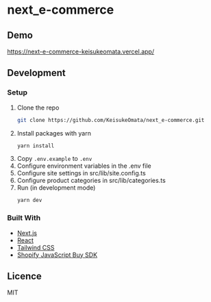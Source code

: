 # next_e-commerce

## Demo

https://next-e-commerce-keisukeomata.vercel.app/

## Development

### Setup

1. Clone the repo
   ```sh
   git clone https://github.com/KeisukeOmata/next_e-commerce.git
   ```
2. Install packages with yarn
   ```sh
   yarn install
   ```
3. Copy `.env.example` to `.env`
4. Configure environment variables in the .env file
5. Configure site settings in src/lib/site.config.ts
6. Configure product categories in src/lib/categories.ts
7. Run (in development mode)
   ```sh
   yarn dev
   ```

### Built With

- [Next.js](https://nextjs.org/)
- [React](https://reactjs.org/)
- [Tailwind CSS](https://tailwindcss.com/)
- [Shopify JavaScript Buy SDK](https://shopify.github.io/js-buy-sdk/)

## Licence

MIT

